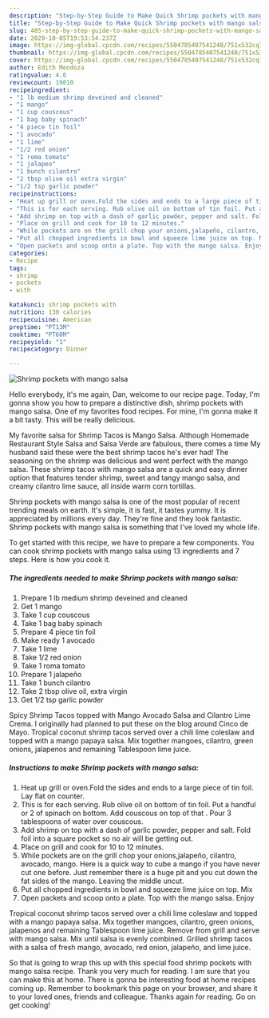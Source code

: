 ```yaml
---
description: "Step-by-Step Guide to Make Quick Shrimp pockets with mango salsa"
title: "Step-by-Step Guide to Make Quick Shrimp pockets with mango salsa"
slug: 485-step-by-step-guide-to-make-quick-shrimp-pockets-with-mango-salsa
date: 2020-10-05T19:53:54.237Z
image: https://img-global.cpcdn.com/recipes/5504785407541248/751x532cq70/shrimp-pockets-with-mango-salsa-recipe-main-photo.jpg
thumbnail: https://img-global.cpcdn.com/recipes/5504785407541248/751x532cq70/shrimp-pockets-with-mango-salsa-recipe-main-photo.jpg
cover: https://img-global.cpcdn.com/recipes/5504785407541248/751x532cq70/shrimp-pockets-with-mango-salsa-recipe-main-photo.jpg
author: Edith Mendoza
ratingvalue: 4.6
reviewcount: 19010
recipeingredient:
- "1 lb medium shrimp deveined and cleaned"
- "1 mango"
- "1 cup couscous"
- "1 bag baby spinach"
- "4 piece tin foil"
- "1 avocado"
- "1 lime"
- "1/2 red onion"
- "1 roma tomato"
- "1 jalapeo"
- "1 bunch cilantro"
- "2 tbsp olive oil extra virgin"
- "1/2 tsp garlic powder"
recipeinstructions:
- "Heat up grill or oven.Fold the sides and ends to a large piece of tin foil. Lay flat on counter."
- "This is for each serving. Rub olive oil on bottom of tin foil. Put a handful or 2 of spinach on bottom. Add couscous on top of that . Pour 3 tablespoons of water over couscous."
- "Add shrimp on top with a dash of garlic powder, pepper and salt. Fold foil into a square pocket so no air will be getting out."
- "Place on grill and cook for 10 to 12 minutes."
- "While pockets are on the grill chop your onions,jalapeño, cilantro, avocado, mango. Here is a quick way to cube a mango if you have never cut one before. Just remember there is a huge pit and you cut down the fat sides of the mango. Leaving the middle uncut."
- "Put all chopped ingredients in bowl and squeeze lime juice on top. Mix"
- "Open packets and scoop onto a plate. Top with the mango salsa. Enjoy"
categories:
- Recipe
tags:
- shrimp
- pockets
- with

katakunci: shrimp pockets with 
nutrition: 130 calories
recipecuisine: American
preptime: "PT13M"
cooktime: "PT60M"
recipeyield: "1"
recipecategory: Dinner

---
```



![Shrimp pockets with mango salsa](https://img-global.cpcdn.com/recipes/5504785407541248/751x532cq70/shrimp-pockets-with-mango-salsa-recipe-main-photo.jpg)

Hello everybody, it's me again, Dan, welcome to our recipe page. Today, I'm gonna show you how to prepare a distinctive dish, shrimp pockets with mango salsa. One of my favorites food recipes. For mine, I'm gonna make it a bit tasty. This will be really delicious.

My favorite salsa for Shrimp Tacos is Mango Salsa. Although Homemade Restaurant Style Salsa and Salsa Verde are fabulous, there comes a time My husband said these were the best shrimp tacos he&#39;s ever had! The seasoning on the shrimp was delicious and went perfect with the mango salsa. These shrimp tacos with mango salsa are a quick and easy dinner option that features tender shrimp, sweet and tangy mango salsa, and creamy cilantro lime sauce, all inside warm corn tortillas.

Shrimp pockets with mango salsa is one of the most popular of recent trending meals on earth. It's simple, it is fast, it tastes yummy. It is appreciated by millions every day. They're fine and they look fantastic. Shrimp pockets with mango salsa is something that I've loved my whole life.


To get started with this recipe, we have to prepare a few components. You can cook shrimp pockets with mango salsa using 13 ingredients and 7 steps. Here is how you cook it.

<!--inarticleads1-->

##### The ingredients needed to make Shrimp pockets with mango salsa:

1. Prepare 1 lb medium shrimp deveined and cleaned
1. Get 1 mango
1. Take 1 cup couscous
1. Take 1 bag baby spinach
1. Prepare 4 piece tin foil
1. Make ready 1 avocado
1. Take 1 lime
1. Take 1/2 red onion
1. Take 1 roma tomato
1. Prepare 1 jalapeño
1. Take 1 bunch cilantro
1. Take 2 tbsp olive oil, extra virgin
1. Get 1/2 tsp garlic powder


Spicy Shrimp Tacos topped with Mango Avocado Salsa and Cilantro Lime Crema. I originally had planned to put these on the blog around Cinco de Mayo. Tropical coconut shrimp tacos served over a chili lime coleslaw and topped with a mango papaya salsa. Mix together mangoes, cilantro, green onions, jalapenos and remaining Tablespoon lime juice. 

<!--inarticleads2-->

##### Instructions to make Shrimp pockets with mango salsa:

1. Heat up grill or oven.Fold the sides and ends to a large piece of tin foil. Lay flat on counter.
1. This is for each serving. Rub olive oil on bottom of tin foil. Put a handful or 2 of spinach on bottom. Add couscous on top of that . Pour 3 tablespoons of water over couscous.
1. Add shrimp on top with a dash of garlic powder, pepper and salt. Fold foil into a square pocket so no air will be getting out.
1. Place on grill and cook for 10 to 12 minutes.
1. While pockets are on the grill chop your onions,jalapeño, cilantro, avocado, mango. Here is a quick way to cube a mango if you have never cut one before. Just remember there is a huge pit and you cut down the fat sides of the mango. Leaving the middle uncut.
1. Put all chopped ingredients in bowl and squeeze lime juice on top. Mix
1. Open packets and scoop onto a plate. Top with the mango salsa. Enjoy


Tropical coconut shrimp tacos served over a chili lime coleslaw and topped with a mango papaya salsa. Mix together mangoes, cilantro, green onions, jalapenos and remaining Tablespoon lime juice. Remove from grill and serve with mango salsa. Mix until salsa is evenly combined. Grilled shrimp tacos with a salsa of fresh mango, avocado, red onion, jalapeño, and lime juice. 

So that is going to wrap this up with this special food shrimp pockets with mango salsa recipe. Thank you very much for reading. I am sure that you can make this at home. There is gonna be interesting food at home recipes coming up. Remember to bookmark this page on your browser, and share it to your loved ones, friends and colleague. Thanks again for reading. Go on get cooking!

